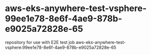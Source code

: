 # aws-eks-anywhere-test-vsphere-99ee1e78-8e6f-4ae9-878b-e9025a72828e-65
repository for use with E2E test job aws-eks-anywhere-test-vsphere:99ee1e78-8e6f-4ae9-878b-e9025a72828e-65
